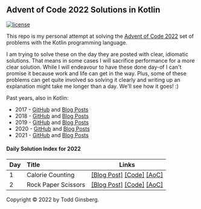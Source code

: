 
## Advent of Code 2022 Solutions in Kotlin

[![license](https://img.shields.io/github/license/tginsberg/advent-2022-kotlin)]()

This repo is my personal attempt at solving the [Advent of Code 2022](http://adventofcode.com/2022) set of problems with
the Kotlin programming language.

I am trying to solve these on the day they are posted with clear, idiomatic solutions. That means in some cases I will
sacrifice performance for a more clear solution. While I will endeavour to have these done day-of I can't promise it
because work and life can get in the way. Plus, some of these problems can get quite involved so solving it clearly and
writing up an explanation might take me longer than a day. We'll see how it goes! :)

Past years, also in Kotlin:

* 2017 - [GitHub](https://github.com/tginsberg/advent-2017-kotlin/)
  and [Blog Posts](https://todd.ginsberg.com/post/advent-of-code/2017/)
* 2018 - [GitHub](https://github.com/tginsberg/advent-2018-kotlin/)
  and [Blog Posts](https://todd.ginsberg.com/post/advent-of-code/2018/)
* 2019 - [GitHub](https://github.com/tginsberg/advent-2019-kotlin/)
  and [Blog Posts](https://todd.ginsberg.com/post/advent-of-code/2019/)
* 2020 - [GitHub](https://github.com/tginsberg/advent-2020-kotlin/)
  and [Blog Posts](https://todd.ginsberg.com/post/advent-of-code/2020/)
* 2021 - [GitHub](https://github.com/tginsberg/advent-2021-kotlin/)
  and [Blog Posts](https://todd.ginsberg.com/post/advent-of-code/2021/)

#### Daily Solution Index for 2022

| Day | Title                | Links                                                                                                                                                                                                                                            |
|-----|:---------------------|--------------------------------------------------------------------------------------------------------------------------------------------------------------------------------------------------------------------------------------------------|
| 1   | Calorie Counting     | [\[Blog Post\]](https://todd.ginsberg.com/post/advent-of-code/2022/day1/) [\[Code\]](https://github.com/tginsberg/advent-2022-kotlin/blob/master/src/main/kotlin/com/ginsberg/advent2022/Day01.kt) [\[AoC\]](http://adventofcode.com/2022/day/1) |
| 2   | Rock Paper Scissors  | [\[Blog Post\]](https://todd.ginsberg.com/post/advent-of-code/2022/day2/) [\[Code\]](https://github.com/tginsberg/advent-2022-kotlin/blob/master/src/main/kotlin/com/ginsberg/advent2022/Day02.kt) [\[AoC\]](http://adventofcode.com/2022/day/2) |

Copyright &copy; 2022 by Todd Ginsberg.

